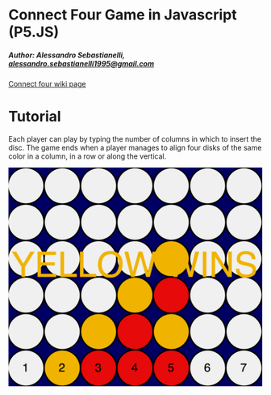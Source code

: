 # Connect Four Game in Javascript (P5.JS)
##### Author: Alessandro Sebastianelli, alessandro.sebastianelli1995@gmail.com

[Connect four wiki page](https://en.wikipedia.org/wiki/Connect_Four)
# Tutorial
Each player can play by typing the number of columns in which to insert the disc. The game ends when a player manages to align four disks of the same color in a column, in a row or along the vertical.

![](preview.png)